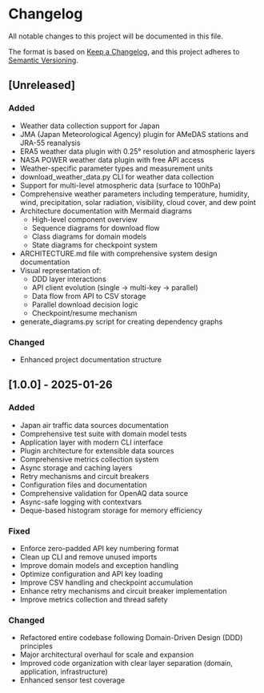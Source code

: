 # Changelog

All notable changes to this project will be documented in this file.

The format is based on [Keep a Changelog](https://keepachangelog.com/en/1.0.0/),
and this project adheres to [Semantic Versioning](https://semver.org/spec/v2.0.0.html).

## [Unreleased]

### Added
- Weather data collection support for Japan
- JMA (Japan Meteorological Agency) plugin for AMeDAS stations and JRA-55 reanalysis
- ERA5 weather data plugin with 0.25° resolution and atmospheric layers
- NASA POWER weather data plugin with free API access
- Weather-specific parameter types and measurement units
- download_weather_data.py CLI for weather data collection
- Support for multi-level atmospheric data (surface to 100hPa)
- Comprehensive weather parameters including temperature, humidity, wind, precipitation, solar radiation, visibility, cloud cover, and dew point
- Architecture documentation with Mermaid diagrams
  - High-level component overview
  - Sequence diagrams for download flow
  - Class diagrams for domain models
  - State diagrams for checkpoint system
- ARCHITECTURE.md file with comprehensive system design documentation
- Visual representation of:
  - DDD layer interactions
  - API client evolution (single → multi-key → parallel)
  - Data flow from API to CSV storage
  - Parallel download decision logic
  - Checkpoint/resume mechanism
- generate_diagrams.py script for creating dependency graphs

### Changed
- Enhanced project documentation structure

## [1.0.0] - 2025-01-26

### Added
- Japan air traffic data sources documentation
- Comprehensive test suite with domain model tests
- Application layer with modern CLI interface
- Plugin architecture for extensible data sources
- Comprehensive metrics collection system
- Async storage and caching layers
- Retry mechanisms and circuit breakers
- Configuration files and documentation
- Comprehensive validation for OpenAQ data source
- Async-safe logging with contextvars
- Deque-based histogram storage for memory efficiency

### Fixed
- Enforce zero-padded API key numbering format
- Clean up CLI and remove unused imports
- Improve domain models and exception handling
- Optimize configuration and API key loading
- Improve CSV handling and checkpoint accumulation
- Enhance retry mechanisms and circuit breaker implementation
- Improve metrics collection and thread safety

### Changed
- Refactored entire codebase following Domain-Driven Design (DDD) principles
- Major architectural overhaul for scale and expansion
- Improved code organization with clear layer separation (domain, application, infrastructure)
- Enhanced sensor test coverage